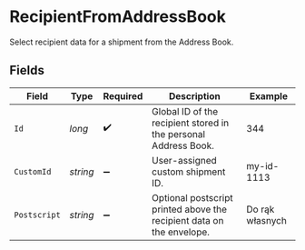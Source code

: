 # RecipientFromAddressBook

Select recipient data for a shipment from the Address Book.


## Fields

| Field                                                                 | Type                                                                  | Required                                                              | Description                                                           | Example                                                               |
| --------------------------------------------------------------------- | --------------------------------------------------------------------- | --------------------------------------------------------------------- | --------------------------------------------------------------------- | --------------------------------------------------------------------- |
| `Id`                                                                  | *long*                                                                | :heavy_check_mark:                                                    | Global ID of the recipient stored in the personal Address Book.       | 344                                                                   |
| `CustomId`                                                            | *string*                                                              | :heavy_minus_sign:                                                    | User-assigned custom shipment ID.                                     | my-id-1113                                                            |
| `Postscript`                                                          | *string*                                                              | :heavy_minus_sign:                                                    | Optional postscript printed above the recipient data on the envelope. | Do rąk własnych                                                       |